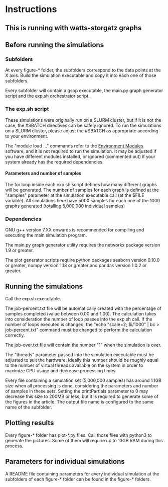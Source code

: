 # Instructions

## This is running with watts-storgatz graphs

## Before running the simulations

### Subfolders

At every figure-* folder, the subfolders correspond to the data points at the X axis. Build the simulation executable and copy it into each one of those subfolders.

Every subfolder will contain a gsop executable, the main.py graph generator script and the exp.sh orchestrator script.

### The exp.sh script

These simulations were originally run on a SLURM cluster, but if it is not the case, the #SBATCH directives can be safely ignored. To run the simulations on a SLURM cluster, please adjust the #SBATCH as appropriate according to your environment.

The "module load ..." commands refer to the [Environment Modules](http://modules.sourceforge.net/) software, and it is not required to run the simulation. It may be adjusted if you have different modules installed, or ignored (commented out) if your system already has the required dependencies.

#### Parameters and number of samples

The for loop inside each exp.sh script defines how many different graphs will be generated. The number of samples for each graph is defined at the "samples" parameter at the simulation executable call (at the $FILE variable). All simulations here have 5000 samples for each one of the 1000 graphs generated (totalling 5,000,000 individual samples)

### Dependencies

GNU g++ version 7.XX onwards is recommended for compiling and executing the main simulation program. 

The main.py graph generator utility requires the networkx package version 1.9 or greater.

The plot generator scripts require python packages seaborn version 0.10.0 or greater, numpy version 1.18 or greater and pandas version 1.0.2 or greater.

## Running the simulations

Call the exp.sh executable. 

The job-percent.txt file will be automatically created with the percentage of samples completed (value between 0.00 and 1.00). The calculation takes into consideration the number of loop passes into the exp.sh call. If the number of loops executed is changed, the "echo "scale=2; $i/1000" | bc > job-percent.txt" command must be changed to perform the calculation correctly.

The job-over.txt file will contain the number "1" when the simulation is over. 

The "threads" parameter passed into the simulation executable must be adjusted to suit the hardware. Ideally this number should be roughly equal to the number of virtual threads available on the system in order to maximize CPU usage and decrease processing times.

Every file containing a simulation set (5,000,000 samples) has around 1.1GB size when all processing is done, considering the parameters and number of samples in these sets. Setting the printPartials parameter to 0 may decrease this size to 200MB or less, but it is required to generate some of the figures in the article. The output file name is configured to the same name of the subfolder.

## Plotting results

Every figure-* folder has plot-*.py files. Call those files with python3 to generate the pictures. Some of them will require up to 13GB RAM during this process.

## Parameters for individual simulations

A README file containing parameters for every individual simulation at the subfolders of each figure-* folder can be found in the figure-* folders.
